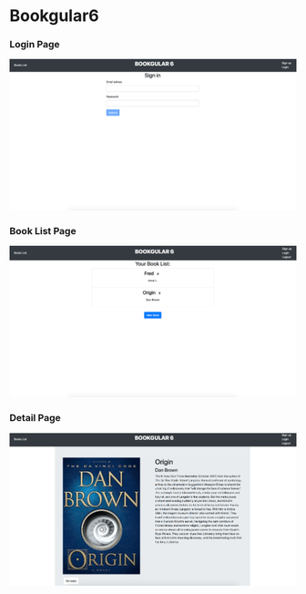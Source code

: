 # Bookgular6

### Login Page
![Login page](screenshots/login-page.png)

### Book List Page
![Book List page](screenshots/book-list-page.png)

### Detail Page
![Detail page](screenshots/book-detail-page.png)
